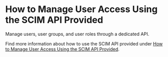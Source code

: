 <!-- loio4c0a63c9ddbe439489133ba81e84c896 -->

# How to Manage User Access Using the SCIM API Provided

Manage users, user groups, and user roles through a dedicated API.

Find more information about how to use the SCIM API provided under [How to Manage User Access Using the SCIM API Provided](../Integration-Capabilities/how-to-manage-user-access-using-the-scim-api-provided-49376ed.md).

